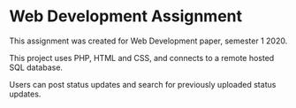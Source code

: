 <h1>Web Development Assignment</h1>

This assignment was created for Web Development paper, semester 1 2020.

This project uses PHP, HTML and CSS, and connects to a remote hosted SQL database.

Users can post status updates and search for previously uploaded status updates.
